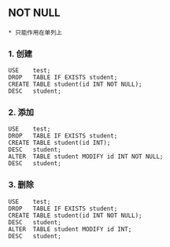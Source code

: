 
## NOT NULL
```
* 只能作用在单列上
```

### 1. 创建
```
USE    test;
DROP   TABLE IF EXISTS student;
CREATE TABLE student(id INT NOT NULL);
DESC   student;
```

### 2. 添加
```
USE    test;
DROP   TABLE IF EXISTS student;
CREATE TABLE student(id INT);
DESC   student;
ALTER  TABLE student MODIFY id INT NOT NULL;
DESC   student;
```

### 3. 删除
```
USE    test;
DROP   TABLE IF EXISTS student;
CREATE TABLE student(id INT NOT NULL);
DESC   student;
ALTER  TABLE student MODIFY id INT;
DESC   student;
```
